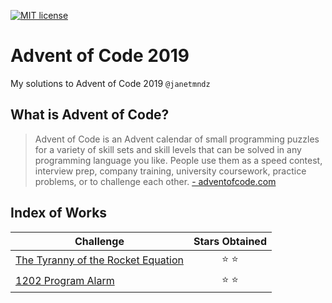 [![MIT license](https://img.shields.io/badge/License-MIT-blue.svg)](https://opensource.org/licenses/MIT)

# Advent of Code 2019
My solutions to Advent of Code 2019 `@janetmndz`

## What is Advent of Code?
> Advent of Code is an Advent calendar of small programming puzzles for a variety of skill sets and skill levels that can be solved in any programming language you like. People use them as a speed contest, interview prep, company training, university coursework, practice problems, or to challenge each other. [- adventofcode.com](https://adventofcode.com/2019/about)

## Index of Works
| Challenge                          | Stars Obtained    |
|------------------------------------|:-----------------:|
| [The Tyranny of the Rocket Equation](https://adventofcode.com/2019/day/1) | ⭐️ ⭐️ | 
| [1202 Program Alarm](https://adventofcode.com/2019/day/2) | ⭐️ ⭐️ |
